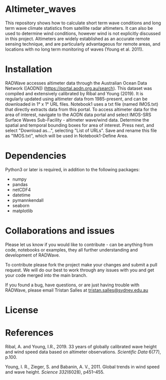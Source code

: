 # Altimeter_waves
This repository shows how to calculate short term wave conditions and long term wave climate statistics from satellite radar altimeters. It can also be used to determine wind conditions, however wind is not explicitly discussed in this project. Altimeters are widely established as an accurate remote sensing technique, and are particularly advantageous for remote areas, and locations with no long term monitoring of waves (Young et al. 2011). 

# Installation

RADWave accesses altimeter data through the Australian Ocean Data Network ([AODN]) (https://portal.aodn.org.au/search). This dataset was compiled and extensively calibrated by Ribal and Young (2019). It is regularly updated using altimeter data from 1985-present, and can be downloaded in 1° x 1° URL files. Notebook1 uses a txt file (named IMOS.txt) that directly extracts data from this portal. To access altimeter data for the area of interest, navigate to the AODN data portal and select IMOS-SRS Surface Waves Sub-Facility - altimeter wave/wind data. Determine the spatial and temporal bounding boxes for area of interest. Press next, and select "Download as...", selecting "List of URLs". Save and rename this file as "IMOS.txt", which will be used in Notebook1-Define Area.

# Dependencies
Python3 or later is required, in addition to the following packages:

* numpy
* pandas
* netCDF4
* datetime
* pymannkendall
* seaborn
* matplotlib


# Collaborations and issues
Please let us know if you would like to contribute - can be anything from code, notebooks or examples, they all further understanding and development of RADWave. 

To contribute please fork the project make your changes and submit a pull request. We will do our best to work through any issues with you and get your code merged into the main branch.


If you found a bug, have questions, or are just having trouble with RADWave, please email Tristan Salles at tristan.salles@sydney.edu.au


# License





# References
Ribal, A. and Young, I.R., 2019. 33 years of globally calibrated wave height and wind speed data based on altimeter observations. *Scientific Data* 6(77), p.100.

Young, I. R., Zieger, S. and Babanin, A. V., 2011. Global trends in wind speed and wave height. *Science 332*(6028), p451–455.
